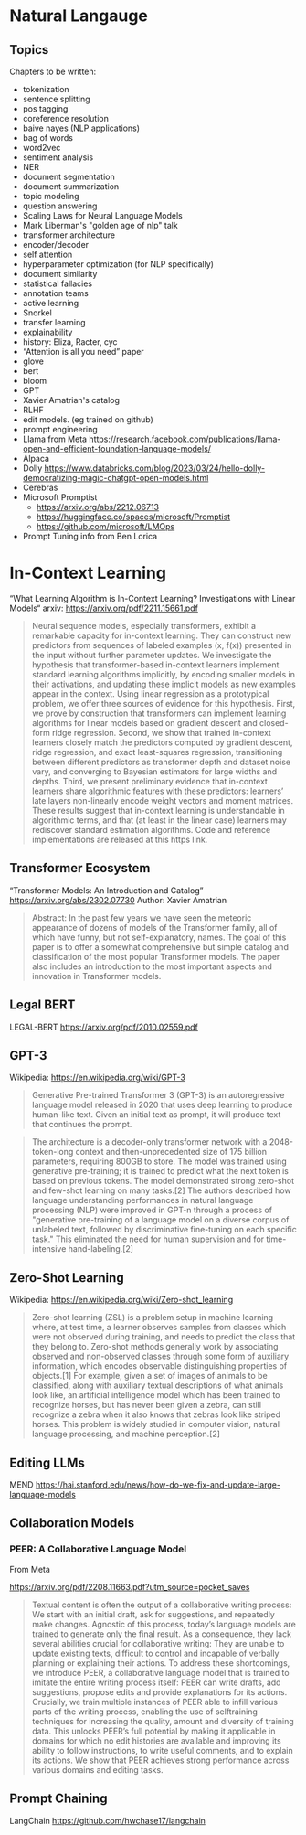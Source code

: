 # Natural Langauge

## Topics

Chapters to be written:

* tokenization
* sentence splitting
* pos tagging
* coreference resolution
* baive nayes (NLP applications)
* bag of words
* word2vec
* sentiment analysis
* NER
* document segmentation
* document summarization
* topic modeling
* question answering
* Scaling Laws for Neural Language Models
* Mark Liberman's "golden age of nlp" talk
* transformer architecture
* encoder/decoder
* self attention
* hyperparameter optimization (for NLP specifically)
* document similarity
* statistical fallacies
* annotation teams
* active learning
* Snorkel
* transfer learning
* explainability
* history: Eliza, Racter, cyc
* “Attention is all you need” paper
* glove
* bert
* bloom
* GPT
* Xavier Amatrian's catalog
* RLHF
* edit models.  (eg trained on github)
* prompt engineering
* Llama from Meta https://research.facebook.com/publications/llama-open-and-efficient-foundation-language-models/
* Alpaca
* Dolly https://www.databricks.com/blog/2023/03/24/hello-dolly-democratizing-magic-chatgpt-open-models.html
* Cerebras
* Microsoft Promptist
    * https://arxiv.org/abs/2212.06713
    * https://huggingface.co/spaces/microsoft/Promptist
    * https://github.com/microsoft/LMOps
* Prompt Tuning info from Ben Lorica


# In-Context Learning

“What Learning Algorithm is In-Context Learning? Investigations with Linear Models“
arxiv: https://arxiv.org/pdf/2211.15661.pdf

> Neural sequence models, especially transformers, exhibit a remarkable capacity for in-context learning. They can construct new predictors from sequences of labeled examples (x, f(x)) presented in the input without further parameter updates. We investigate the hypothesis that transformer-based in-context learners implement standard learning algorithms implicitly, by encoding smaller models in their activations, and updating these implicit models as new examples appear in the context. Using linear regression as a prototypical problem, we offer three sources of evidence for this hypothesis. First, we prove by construction that transformers can implement learning algorithms for linear models based on gradient descent and closed-form ridge regression. Second, we show that trained in-context learners closely match the predictors computed by gradient descent, ridge regression, and exact least-squares regression, transitioning between different predictors as transformer depth and dataset noise vary, and converging to Bayesian estimators for large widths and depths. Third, we present preliminary evidence that in-context learners share algorithmic features with these predictors: learners’ late layers non-linearly encode weight vectors and moment matrices. These results suggest that in-context learning is understandable in algorithmic terms, and that (at least in the linear case) learners may rediscover standard estimation algorithms. Code and reference implementations are released at this https link.

## Transformer Ecosystem

“Transformer Models: An Introduction and Catalog”
https://arxiv.org/abs/2302.07730
Author: Xavier Amatrian

> Abstract: In the past few years we have seen the meteoric appearance of dozens of models of the Transformer family, all of which have funny, but not self-explanatory, names. The goal of this paper is to offer a somewhat comprehensive but simple catalog and classification of the most popular Transformer models. The paper also includes an introduction to the most important aspects and innovation in Transformer models.

## Legal BERT

LEGAL-BERT https://arxiv.org/pdf/2010.02559.pdf

## GPT-3

Wikipedia: https://en.wikipedia.org/wiki/GPT-3

> Generative Pre-trained Transformer 3 (GPT-3) is an autoregressive language model released in 2020 that uses deep learning to produce human-like text. Given an initial text as prompt, it will produce text that continues the prompt.

> The architecture is a decoder-only transformer network with a 2048-token-long context and then-unprecedented size of 175 billion parameters, requiring 800GB to store. The model was trained using generative pre-training; it is trained to predict what the next token is based on previous tokens. The model demonstrated strong zero-shot and few-shot learning on many tasks.[2] The authors described how language understanding performances in natural language processing (NLP) were improved in GPT-n through a process of "generative pre-training of a language model on a diverse corpus of unlabeled text, followed by discriminative fine-tuning on each specific task." This eliminated the need for human supervision and for time-intensive hand-labeling.[2]

## Zero-Shot Learning

Wikipedia: https://en.wikipedia.org/wiki/Zero-shot_learning

> Zero-shot learning (ZSL) is a problem setup in machine learning where, at test time, a learner observes samples from classes which were not observed during training, and needs to predict the class that they belong to. Zero-shot methods generally work by associating observed and non-observed classes through some form of auxiliary information, which encodes observable distinguishing properties of objects.[1] For example, given a set of images of animals to be classified, along with auxiliary textual descriptions of what animals look like, an artificial intelligence model which has been trained to recognize horses, but has never been given a zebra, can still recognize a zebra when it also knows that zebras look like striped horses. This problem is widely studied in computer vision, natural language processing, and machine perception.[2]

## Editing LLMs

MEND https://hai.stanford.edu/news/how-do-we-fix-and-update-large-language-models

## Collaboration Models

### PEER: A Collaborative Language Model

From Meta

https://arxiv.org/pdf/2208.11663.pdf?utm_source=pocket_saves

> Textual content is often the output of a collaborative writing process: We start with an
initial draft, ask for suggestions, and repeatedly make changes. Agnostic of this process, today’s language models are trained to generate only the final result. As a consequence, they lack several abilities crucial for collaborative writing: They are unable to update existing texts, difficult to control and incapable of verbally planning or explaining their actions. To address these shortcomings, we introduce PEER, a collaborative language model that is trained to imitate the entire writing process itself: PEER can write drafts, add suggestions, propose edits and provide explanations for its actions. Crucially, we train multiple instances of PEER able to infill various parts of the writing process, enabling the use of selftraining techniques for increasing the quality, amount and diversity of training data. This unlocks PEER’s full potential by making it applicable in domains for which no edit histories are available and improving its ability to follow instructions, to write useful comments, and to explain its actions. We show that PEER achieves strong performance across various domains and editing tasks.

## Prompt Chaining

LangChain https://github.com/hwchase17/langchain
